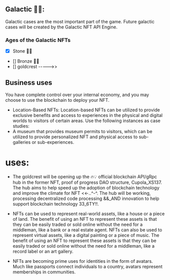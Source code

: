## Galactic 🏰🌈:

Galactic cases are the most important part of the game. Future galactic cases will be created by the Galactic NFT API Engine.

### Ages of the Galactic NFTs
- [x] Stone 🦕🏰
- [] Bronze 🌹🍒
- [] goldcrest ----->>

## Business uses
You have complete control over your internal economy, and you may choose to use the blockchain to deploy your NFT.

- Location-Based NFTs: Location-based NFTs can be utilized to provide exclusive benefits and access to experiences in the physical and digital worlds to visitors of certain areas.
Use the following instances as case studies:
- A museum that provides museum permits to visitors, which can be utilized to provide personalized NFT and physical access to sub-galleries or sub-experiences.

# uses:

- The goldcrest will be opening up the 🔥💡 official blockchain API/gRpc hub  in the former NFT, proof of progress DAO structure, Cupola_XS137. The hub aims to help speed up the adoption of blockchain technology and improve the climate for NFT <<-..^-^. The hub will be working, processing decentralized code processing &&_AND innovation to help support blockchain technology 33_6TY!!.

- NFTs can be used to represent real-world assets, like a house or a piece of land. The benefit of using an NFT to represent these assets is that they can be easily traded or sold online without the need for a middleman, like a bank or a real estate agent. NFTs can also be used to represent virtual assets, like a digital painting or a piece of music. The benefit of using an NFT to represent these assets is that they can be easily traded or sold online without the need for a middleman, like a record label or an art gallery.

- NFTs are becoming prime uses for identities in the form of avatars. Much like passports connect individuals to a country, avatars represent memberships in communities.

